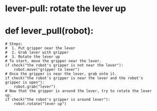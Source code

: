 # lever-pull: rotate the lever up
# def lever_pull(robot):
    # Steps:
    #  1. Put gripper near the lever
    #  2. Grab lever with gripper
    #  3. Rotate the lever up
    # To start, move the gripper near the lever.
    if check("the robot's gripper is not near the lever"):
        robot.move("gripper to lever")
    # Once the gripper is near the lever, grab onto it.
    if check("the robot's gripper is near the lever and the robot's gripper is open"):
        robot.grab("lever")
    # Now that the gripper is around the lever, try to rotate the lever up.
    if check("the robot's gripper is around lever"):
        robot.rotate("lever up")